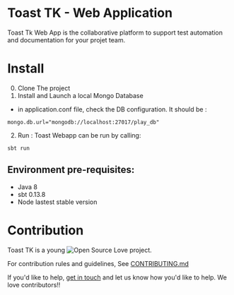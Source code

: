 # Toast TK - Web Application
Toast Tk Web App is the collaborative platform to support test automation and documentation for your projet team.

# Install

0. Clone The project
1. Install and Launch a local Mongo Database
* in application.conf file, check the DB configuration. It should be :

```
mongo.db.url="mongodb://localhost:27017/play_db"
```

2. Run : 
Toast Webapp can be run by calling:
```
sbt run
```


## Environment pre-requisites:
- Java 8
- sbt 0.13.8
- Node lastest stable version

# Contribution

Toast TK is a young ![Open Source Love](https://badges.frapsoft.com/os/v3/open-source.svg?v=103) project.  

For contribution rules and guidelines, See [CONTRIBUTING.md](https://github.com/toast-tk/toast-tk-engine/blob/snapshot/CONTRIBUTING.md)

If you'd like to help, [get in touch](https://gitter.im/toast-tk/toast-tk-engine) and let us know how you'd like to help. We love contributors!! 
